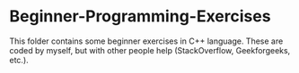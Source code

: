 # Beginner-Programming-Exercises
This folder contains some beginner exercises in C++ language. These are coded by myself, but with other people help (StackOverflow, Geekforgeeks, etc.). 
